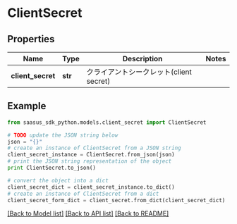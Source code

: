 # ClientSecret


## Properties
Name | Type | Description | Notes
------------ | ------------- | ------------- | -------------
**client_secret** | **str** | クライアントシークレット(client secret) | 

## Example

```python
from saasus_sdk_python.models.client_secret import ClientSecret

# TODO update the JSON string below
json = "{}"
# create an instance of ClientSecret from a JSON string
client_secret_instance = ClientSecret.from_json(json)
# print the JSON string representation of the object
print ClientSecret.to_json()

# convert the object into a dict
client_secret_dict = client_secret_instance.to_dict()
# create an instance of ClientSecret from a dict
client_secret_form_dict = client_secret.from_dict(client_secret_dict)
```
[[Back to Model list]](../README.md#documentation-for-models) [[Back to API list]](../README.md#documentation-for-api-endpoints) [[Back to README]](../README.md)


